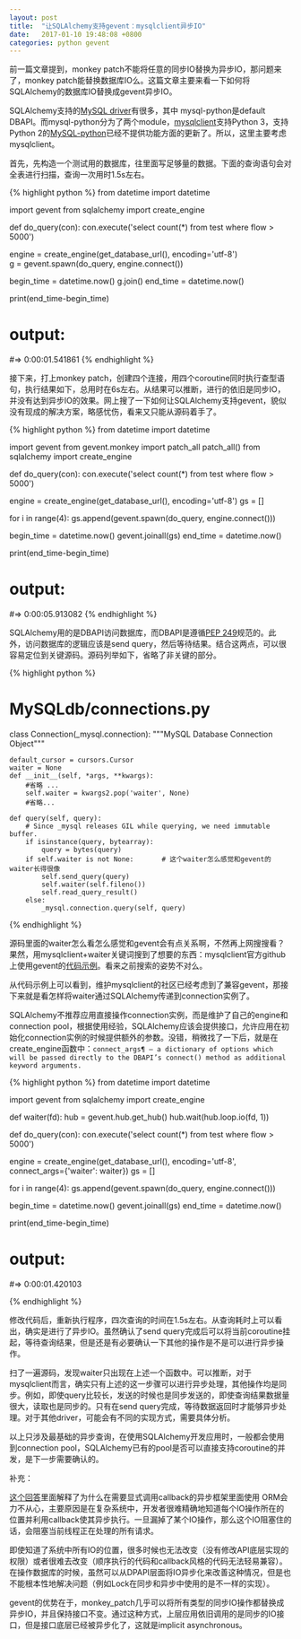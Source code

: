 ```yaml
---
layout: post
title:  "让SQLAlchemy支持gevent：mysqlclient异步IO"
date:   2017-01-10 19:48:08 +0800
categories: python gevent
---
```


前一篇文章提到，monkey patch不能将任意的同步IO替换为异步IO，那问题来了，monkey patch能替换数据库IO么。这篇文章主要来看一下如何将SQLAlchemy的数据库IO替换成gevent异步IO。

SQLAlchemy支持的[MySQL driver][driver-list]有很多，其中 mysql-python是default DBAPI。而mysql-python分为了两个module，[mysqlclient][mysqlclient]支持Python 3，支持Python 2的[MySQL-python][MySQL-python]已经不提供功能方面的更新了。所以，这里主要考虑mysqlclient。

首先，先构造一个测试用的数据库，往里面写足够量的数据。下面的查询语句会对全表进行扫描，查询一次用时1.5s左右。

{% highlight python %}
from datetime import datetime

import gevent
from sqlalchemy import create_engine

def do_query(con):
    con.execute('select count(*) from test where flow > 5000')

engine = create_engine(get_database_url(), encoding='utf-8')    
g = gevent.spawn(do_query, engine.connect())

begin_time = datetime.now()
g.join()
end_time = datetime.now()

print(end_time-begin_time)

# output:
#=> 0:00:01.541861
{% endhighlight %}

接下来，打上monkey patch，创建四个连接，用四个coroutine同时执行查型语句，执行结果如下，总用时在6s左右。从结果可以推断，进行的依旧是同步IO，并没有达到异步IO的效果。网上搜了一下如何让SQLAlchemy支持gevent，貌似没有现成的解决方案，略感忧伤，看来又只能从源码着手了。

{% highlight python %}
from datetime import datetime

import gevent
from gevent.monkey import patch_all
patch_all()
from sqlalchemy import create_engine

def do_query(con):
    con.execute('select count(*) from test where flow > 5000')

engine = create_engine(get_database_url(), encoding='utf-8')
gs = []

for i in range(4):
    gs.append(gevent.spawn(do_query, engine.connect()))

begin_time = datetime.now()
gevent.joinall(gs)
end_time = datetime.now()

print(end_time-begin_time)

# output:
#=> 0:00:05.913082
{% endhighlight %}

SQLAlchemy用的是DBAPI访问数据库，而DBAPI是遵循[PEP 249][pep249]规范的。此外，访问数据库的逻辑应该是send query，然后等待结果。结合这两点，可以很容易定位到关键源码。源码列举如下，省略了非关键的部分。

{% highlight python %}
# MySQLdb/connections.py

class Connection(_mysql.connection):
    """MySQL Database Connection Object"""

    default_cursor = cursors.Cursor
    waiter = None
    def __init__(self, *args, **kwargs):
        #省略 ... 
        self.waiter = kwargs2.pop('waiter', None)
        #省略...
    
    def query(self, query):
        # Since _mysql releases GIL while querying, we need immutable buffer.
        if isinstance(query, bytearray):
            query = bytes(query)
        if self.waiter is not None:       # 这个waiter怎么感觉和gevent的waiter长得很像
            self.send_query(query)
            self.waiter(self.fileno())
            self.read_query_result()
        else:
            _mysql.connection.query(self, query)

{% endhighlight %}

源码里面的waiter怎么看怎么感觉和gevent会有点关系啊，不然再上网搜搜看？果然，用mysqlclient+waiter关键词搜到了想要的东西：mysqlclient官方github上使用gevent的[代码示例][waiter-sample]。看来之前搜索的姿势不对么。

从代码示例上可以看到，维护mysqlclient的社区已经考虑到了兼容gevent，那接下来就是看怎样将waiter通过SQLAlchemy传递到connection实例了。

SQLAlchemy不推荐应用直接操作connection实例，而是维护了自己的engine和connection pool，根据使用经验，SQLAlchemy应该会提供接口，允许应用在初始化connection实例的时候提供额外的参数。没错，稍微找了一下后，就是在create_engine函数中：`connect_args¶ – a dictionary of options which will be passed directly to the DBAPI’s connect() method as additional keyword arguments. `

{% highlight python %}
from datetime import datetime

import gevent
from sqlalchemy import create_engine

def waiter(fd):
    hub = gevent.hub.get_hub()
    hub.wait(hub.loop.io(fd, 1))

def do_query(con):
    con.execute('select count(*) from test where flow > 5000')

engine = create_engine(get_database_url(), encoding='utf-8',
                       connect_args={'waiter': waiter})
gs = []

for i in range(4):
    gs.append(gevent.spawn(do_query, engine.connect()))

begin_time = datetime.now()
gevent.joinall(gs)
end_time = datetime.now()

print(end_time-begin_time)

# output:
#=> 0:00:01.420103

{% endhighlight %}

修改代码后，重新执行程序，四次查询的时间在1.5s左右。从查询耗时上可以看出，确实是进行了异步IO。虽然确认了send query完成后可以将当前coroutine挂起，等待查询结果，但是还是有必要确认一下其他的操作是不是可以进行异步操作。

扫了一遍源码，发现waiter只出现在上述一个函数中。可以推断，对于mysqlclient而言，确实只有上述的这一步骤可以进行异步处理，其他操作均是同步。例如，即使query比较长，发送的时候也是同步发送的，即使查询结果数据量很大，读取也是同步的。只有在send query完成，等待数据返回时才能够异步处理。对于其他driver，可能会有不同的实现方式，需要具体分析。

以上只涉及最基础的异步查询，在使用SQLAlchemy开发应用时，一般都会使用到connection pool，SQLAlchemy已有的pool是否可以直接支持coroutine的并发，是下一步需要确认的。


补充：

[这个回答][orm-syncio]里面解释了为什么在需要显式调用callback的异步框架里面使用 ORM会力不从心，主要原因是在复杂系统中，开发者很难精确地知道每个IO操作所在的位置并利用callback使其异步执行。一旦漏掉了某个IO操作，那么这个IO阻塞住的话，会阻塞当前线程正在处理的所有请求。

即使知道了系统中所有IO的位置，很多时候也无法改变（没有修改API底层实现的权限）或者很难去改变（顺序执行的代码和callback风格的代码无法轻易兼容）。在操作数据库的时候，虽然可以从DPAPI层面将IO异步化来改善这种情况，但是也不能根本性地解决问题（例如Lock在同步和异步中使用的是不一样的实现）。

gevent的优势在于，monkey_patch几乎可以将所有类型的同步IO操作都替换成异步IO，并且保持接口不变。通过这种方式，上层应用依旧调用的是同步的IO接口，但是接口底层已经被异步化了，这就是implicit asynchronous。



[driver-list]: http://docs.sqlalchemy.org/en/latest/dialects/mysql.html
[mysqlclient]: https://mysqlclient.readthedocs.io/en/latest/
[MySQL-python]:https://pypi.python.org/pypi/MySQL-python/1.2.5
[pep249]:https://www.python.org/dev/peps/pep-0249/
[waiter-sample]: https://github.com/PyMySQL/mysqlclient-python/blob/master/samples/waiter_gevent.py
[orm-syncio]: http://stackoverflow.com/questions/16491564/how-to-make-sqlalchemy-in-tornado-to-be-async
